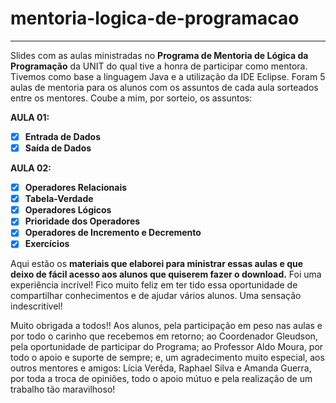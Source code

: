 # mentoria-logica-de-programacao
----
  Slides com as aulas ministradas no **Programa de Mentoria de Lógica da Programação** da UNIT do qual tive a honra de participar como mentora. Tivemos como base a linguagem Java e a utilização da IDE Eclipse.
 Foram 5 aulas de mentoria para os alunos com os assuntos de cada aula sorteados entre os mentores. Coube a mim, por sorteio, os assuntos:
 
 **AULA 01:**
 - [x] **Entrada de Dados**  
 - [x] **Saída de Dados**
 
  **AULA 02:**
 - [x] **Operadores Relacionais**  
 - [x] **Tabela-Verdade** 
 - [x] **Operadores Lógicos**  
 - [x] **Prioridade dos Operadores**
 - [x] **Operadores de Incremento e Decremento**
 - [x] **Exercícios**

 Aqui estão os **materiais que elaborei para ministrar essas aulas e que deixo de fácil acesso aos alunos que quiserem fazer o download.**
 Foi uma experiência incrível! Fico muito feliz em ter tido essa oportunidade de compartilhar conhecimentos e de ajudar vários alunos. Uma sensação indescritível! 
 
 Muito obrigada a todos!! Aos alunos, pela participação em peso nas aulas e por todo o carinho que recebemos em retorno; ao Coordenador Gleudson, pela oportunidade de participar do Programa; ao Professor Aldo Moura, por todo o apoio e suporte de sempre; e, um agradecimento muito especial, aos outros mentores e amigos: Lícia Verêda, Raphael Silva e Amanda Guerra, por toda a troca de opiniões, todo o apoio mútuo e pela realização de um trabalho tão maravilhoso! 
